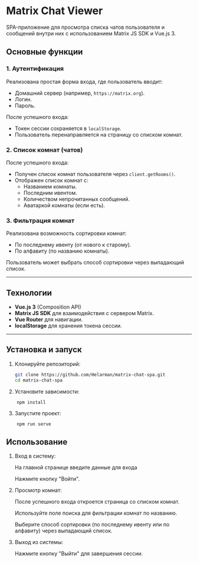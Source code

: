 # Matrix Chat Viewer

SPA-приложение для просмотра списка чатов пользователя и сообщений внутри них с использованием Matrix JS SDK и Vue.js 3.

## Основные функции

### 1. Аутентификация

Реализована простая форма входа, где пользователь вводит:
- Домашний сервер (например, `https://matrix.org`).
- Логин.
- Пароль.

После успешного входа:
- Токен сессии сохраняется в `localStorage`.
- Пользователь перенаправляется на страницу со списком комнат.

### 2. Список комнат (чатов)

После успешного входа:
- Получен список комнат пользователя через `client.getRooms()`.
- Отображен список комнат с:
  - Названием комнаты.
  - Последним ивентом.
  - Количеством непрочитанных сообщений.
  - Аватаркой комнаты (если есть).

### 3. Фильтрация комнат

Реализована возможность сортировки комнат:
- По последнему ивенту (от нового к старому).
- По алфавиту (по названию комнаты).

Пользователь может выбрать способ сортировки через выпадающий список.

---

## Технологии

- **Vue.js 3** (Composition API)
- **Matrix JS SDK** для взаимодействия с сервером Matrix.
- **Vue Router** для навигации.
- **localStorage** для хранения токена сессии.

---

## Установка и запуск

1. Клонируйте репозиторий:

   ```bash
   git clone https://github.com/Helarman/matrix-chat-spa.git
   cd matrix-chat-spa
    ```
2. Установите зависимости:
```
    npm install
```
3. Запустите проект:
```
    npm run serve
```
## Использование

1. Вход в систему:

    На главной странице введите данные для входа

    Нажмите кнопку "Войти".

2. Просмотр комнат:

    После успешного входа откроется страница со списком комнат.

    Используйте поле поиска для фильтрации комнат по названию.

    Выберите способ сортировки (по последнему ивенту или по алфавиту) через выпадающий список.

3. Выход из системы:

    Нажмите кнопку "Выйти" для завершения сессии.
